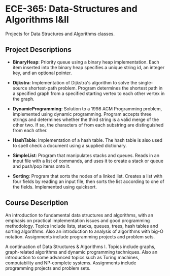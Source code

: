 # ECE-365: Data-Structures and Algorithms I&II
Projects for Data Structures and Algorithms classes.

## Project Descriptions

- **BinaryHeap**: Priority queue using a binary heap implementation. Each item inserted into the binary heap specifies a unique string id, an integer key, and an optional pointer.

- **Dijkstra**: Implementation of Dijkstra's algorithm to solve the single-source shortest-path problem. Program determines the shortest path in a specified graph from a specified starting vertex to each other vertex in the graph.

- **DynamicProgramming**: Solution to a 1998 ACM Programming problem, implemented using dynamic programming. Program accepts three strings and determines whether the third string is a valid merge of the other two. If so, the characters of from each substring are distinguished from each other.

- **HashTable**: Implementation of a hash table. The hash table is also used to spell check a document using a supplied dictionary.

- **SimpleList**: Program that manipulates stacks and queues. Reads in an input file with a list of commands, and uses it to create a stack or queue and push/pop items onto it.

- **Sorting**: Program that sorts the nodes of a linked list. Creates a list with four fields by reading an input file, then sorts the list according to one of the fields. Implemented using quicksort.

## Course Description
An introduction to fundamental data structures and algorithms, with an emphasis on practical implementation issues and good programming methodology. Topics include lists, stacks, queues, trees, hash tables and sorting algorithms. Also an introduction to analysis of algorithms with big-O notation. Assignments include programming projects and problem sets.

A continuation of Data Structures & Algorithms I. Topics include graphs, graph-related algorithms and dynamic programming techniques. Also an introduction to some advanced topics such as Turing machines, computability and NP-complete systems. Assignments include programming projects and problem sets.

